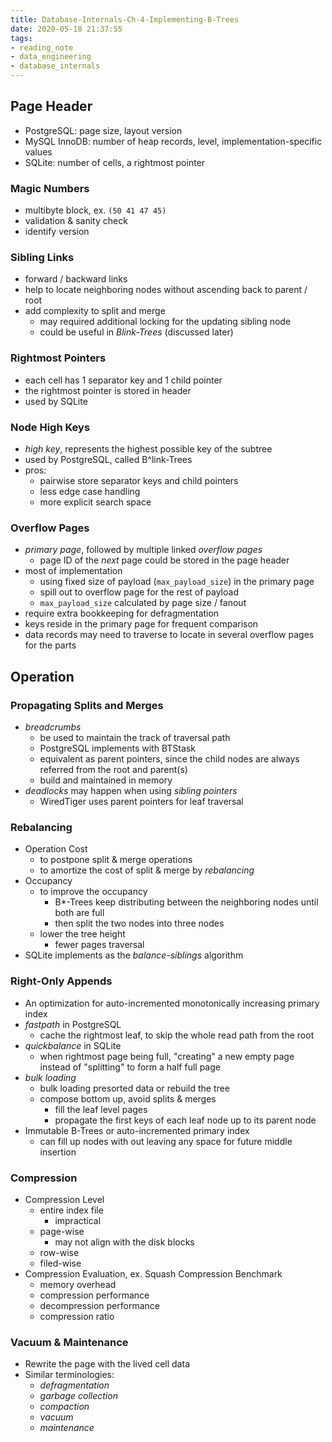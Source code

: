 ```yaml
---
title: Database-Internals-Ch-4-Implementing-B-Trees
date: 2020-05-18 21:37:55
tags:
- reading_note
- data_engineering
- database_internals
---
```


## Page Header

- PostgreSQL: page size, layout version
- MySQL InnoDB: number of heap records, level, implementation-specific values
- SQLite: number of cells, a rightmost pointer

### Magic Numbers

- multibyte block, ex. `(50 41 47 45)`
- validation & sanity check
- identify version

### Sibling Links

- forward / backward links
- help to locate neighboring nodes without ascending back to parent / root
- add complexity to split and merge
  - may required additional locking for the updating sibling node
  - could be useful in *Blink-Trees* (discussed later)

### Rightmost Pointers

- each cell has 1 separator key and 1 child pointer
- the rightmost pointer is stored in header
- used by SQLite

### Node High Keys

- *high key*, represents the highest possible key of the subtree
- used by PostgreSQL, called B^link-Trees
- pros:
  - pairwise store separator keys and child pointers
  - less edge case handling
  - more explicit search space

### Overflow Pages

- *primary page*, followed by multiple linked *overflow pages*
  - page ID of the *next* page could be stored in the page header
- most of implementation
  - using fixed size of payload (`max_payload_size`) in the primary page
  - spill out to overflow page for the rest of payload
  - `max_payload_size` calculated by page size / fanout
- require extra bookkeeping for defragmentation
- keys reside in the primary page for frequent comparison
- data records may need to traverse to locate in several overflow pages for the parts

## Operation

### Propagating Splits and Merges

- *breadcrumbs*
  - be used to maintain the track of traversal path
  - PostgreSQL implements with BTStask
  - equivalent as parent pointers, since the child nodes are always referred from the root and parent(s)
  - build and maintained in memory
- *deadlocks* may happen when using *sibling pointers*
  - WiredTiger uses parent pointers for leaf traversal

### Rebalancing

- Operation Cost
  - to postpone split & merge operations
  - to amortize the cost of split & merge by *rebalancing*
- Occupancy
  - to improve the occupancy
    - B*-Trees keep distributing between the neighboring nodes until both are full
    - then split the two nodes into three nodes
  - lower the tree height
    - fewer pages traversal
- SQLite implements as the *balance-siblings* algorithm

### Right-Only Appends

- An optimization for auto-incremented monotonically increasing primary index
- *fastpath* in PostgreSQL
  - cache the rightmost leaf, to skip the whole read path from the root
- *quickbalance* in SQLite
  - when rightmost page being full, "creating" a new empty page instead of "splitting" to form a half full page
- *bulk loading*
  - bulk loading presorted data or rebuild the tree
  - compose bottom up, avoid splits & merges
    - fill the leaf level pages
    - propagate the first keys of each leaf node up to its parent node
- Immutable B-Trees or auto-incremented primary index
  - can fill up nodes with out leaving any space for future middle insertion

### Compression

- Compression Level
  - entire index file
    - impractical
  - page-wise
    - may not align with the disk blocks
  - row-wise
  - filed-wise
- Compression Evaluation, ex. Squash Compression Benchmark
  - memory overhead
  - compression performance
  - decompression performance
  - compression ratio

### Vacuum & Maintenance

- Rewrite the page with the lived cell data
- Similar terminologies:
  - *defragmentation*
  - *garbage collection*
  - *compaction*
  - *vacuum*
  - *maintenance*
